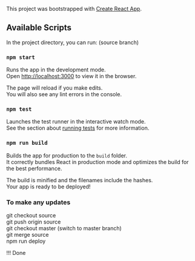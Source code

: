 This project was bootstrapped with [Create React App](https://github.com/facebook/create-react-app).

## Available Scripts

In the project directory, you can run: (source branch)

### `npm start`

Runs the app in the development mode.<br>
Open [http://localhost:3000](http://localhost:3000) to view it in the browser.

The page will reload if you make edits.<br>
You will also see any lint errors in the console.

### `npm test`

Launches the test runner in the interactive watch mode.<br>
See the section about [running tests](https://facebook.github.io/create-react-app/docs/running-tests) for more information.

### `npm run build`

Builds the app for production to the `build` folder.<br>
It correctly bundles React in production mode and optimizes the build for the best performance.

The build is minified and the filenames include the hashes.<br>
Your app is ready to be deployed!


### To make any updates 
git checkout source <br>
git push origin source<br>
git checkout master  (switch to master branch) <br>
git merge source <br>
npm run deploy <br>

!!! Done
